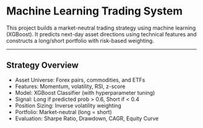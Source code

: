 # Machine Learning Trading System

This project builds a market-neutral trading strategy using machine learning (XGBoost). It predicts next-day asset directions using technical features and constructs a long/short portfolio with risk-based weighting.

---

## Strategy Overview

- Asset Universe: Forex pairs, commodities, and ETFs
- Features: Momentum, volatility, RSI, z-score
- Model: XGBoost Classifier (with hyperparameter tuning)
- Signal: Long if predicted prob > 0.6, Short if < 0.4
- Position Sizing: Inverse volatility weighting
- Portfolio: Market-neutral (long = short)
- Evaluation: Sharpe Ratio, Drawdown, CAGR, Equity Curve


